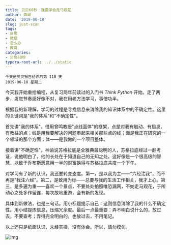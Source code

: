 ```yaml
---
title: 贝贝60秒：我要学会走马观花
author: 曲政
date: '2019-06-18'
slug: just-scan
tags:
- 反思
- 微信
- 怎么办
- 教育
categories:
- 贝贝60秒
typora-root-url: ../../static
---
```


```
今天是贝贝报告给你的第 110 天 
2019-06-18 星期二 
```

今天我开始重拾编程，从复习两年前读过的入门书 *Think Python* 开始。走了两步，发觉节奏感好像不对，我在用老方法学习，事倍功半。

根据我的新理解，学习的过程是寻找信息来消除我的知识体系中的不确定性。这里的关键词是"我的体系"和"不确定性"。

首先讲"我的体系"。借用曾鸣教授"点线面体"的框架，点是对我有触动、有启发、有教益的点；线是用我要解决的问题串起来相关那些点的线；面是我正在研究的一个领域的那个方面；体——是我做的一个项目整体。

接着讲"不确定性"。神谕说苏格拉底是全雅典最聪明的人，苏格拉底经过一翻考证，说他明白了，他的长处在于知道自己的无知之处。这好像是一个很高级的智慧，以致于乔布斯愿意用一半的财富换得与苏格拉底共度一个下午。

对学习有了新的认识，我还要转变态度。第一，是以我为主——"六经注我"，而不再是"我注六经"。第二，是致用为标——总要与我的生活工作相关，我才上心。第三，是多遍为重——喜欢一个景点，不要处处拍照唯恐漏网，不妨走马观花，于所动心之处多作留连，每次故地重游，会有新的发现。

具体到新做法，也是三句话。用小标题提示自己：这则信息消除了我的什么不确定性。用小结提炼信息，压缩冗余度。最后一点最重要：弄不明白说什么的，放过去，不要查考；弄得完全明白的，也放过去，不用笔记。

以上还只是纸面认识，未经实操，没有体会。所以，请勿模仿。

![img](/images/2019-06-18-%E8%B4%9D%E8%B4%9D60%E7%A7%92%EF%BC%9A%E6%88%91%E8%A6%81%E5%AD%A6%E4%BC%9A%E8%B5%B0%E9%A9%AC%E8%A7%82%E8%8A%B1/640-20200416115015564.jpeg)


